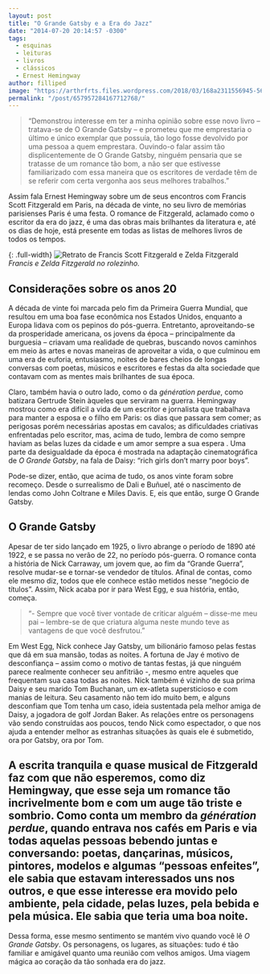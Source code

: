 ```yaml
---
layout: post
title: "O Grande Gatsby e a Era do Jazz"
date: "2014-07-20 20:14:57 -0300"
tags:
  - esquinas
  - leituras
  - livros
  - clássicos
  - Ernest Hemingway
author: filliped
image: "https://arthrfrts.files.wordpress.com/2018/03/168a2311556945-560f9956043e7.jpg"
permalink: "/post/657957284167712768/"
---
```


> “Demonstrou interesse em ter a minha opinião sobre esse novo livro – tratava-se de O Grande Gatsby – e prometeu que me emprestaria o último e único exemplar que possuía, tão logo fosse devolvido por uma pessoa a quem emprestara. Ouvindo-o falar assim tão displicentemente de O Grande Gatsby, ninguém pensaria que se tratasse de um romance tão bom, a não ser que estivesse familiarizado com essa maneira que os escritores de verdade têm de se referir com certa vergonha aos seus melhores trabalhos.”

Assim fala Ernest Hemingway sobre um de seus encontros com Francis Scott Fitzgerald em Paris, na década de vinte, no seu livro de memórias parisienses Paris é uma festa. O romance de Fitzgerald, aclamado como o escritor da era do jazz, é uma das obras mais brilhantes da literatura e, até os dias de hoje, está presente em todas as listas de melhores livros de todos os tempos.

{: .full-width}
![Retrato de Francis Scott Fitzgerald e Zelda Fitzgerald](https://arthrfrts.files.wordpress.com/2018/03/ows_136804259299619.jpg)
_Francis e Zelda Fitzgerald no rolezinho._

## Considerações sobre os anos 20

A década de vinte foi marcada pelo fim da Primeira Guerra Mundial, que resultou em uma boa fase econômica nos Estados Unidos, enquanto a Europa lidava com os pepinos do pós-guerra. Entretanto, aproveitando-se da prosperidade americana, os jovens da época – principalmente da burguesia – criavam uma realidade de quebras, buscando novos caminhos em meio às artes e novas maneiras de aproveitar a vida, o que culminou em uma era de euforia, entusiasmo, noites de bares cheios de longas conversas com poetas, músicos e escritores e festas da alta sociedade que contavam com as mentes mais brilhantes de sua época.

Claro, também havia o outro lado, como o da _génération perdue_, como batizara Gertrude Stein àqueles que serviram na guerra. Hemingway mostrou como era difícil a vida de um escritor e jornalista que trabalhava para manter a esposa e o filho em Paris: os dias que passara sem comer; as perigosas porém necessárias apostas em cavalos; as dificuldades criativas enfrentadas pelo escritor, mas, acima de tudo, lembra de como sempre haviam as belas luzes da cidade e um amor sempre a sua espera . Uma parte da desigualdade da época é mostrada na adaptação cinematográfica de _O Grande Gatsby_, na fala de Daisy: “rich girls don’t marry poor boys”.

Pode-se dizer, então, que acima de tudo, os anos vinte foram sobre recomeço. Desde o surrealismo de Dali e Buñuel, até o nascimento de lendas como John Coltrane e Miles Davis. E, eis que então, surge O Grande Gatsby.

## O Grande Gatsby

Apesar de ter sido lançado em 1925, o livro abrange o período de 1890 até 1922, e se passa no verão de 22, no período pós-guerra. O romance conta a história de Nick Carraway, um jovem que, ao fim da “Grande Guerra”, resolve mudar-se e tornar-se vendedor de títulos. Afinal de contas, como ele mesmo diz, todos que ele conhece estão metidos nesse “negócio de títulos”. Assim, Nick acaba por ir para West Egg, e sua história, então, começa.

> “- Sempre que você tiver vontade de criticar alguém – disse-me meu pai – lembre-se de que criatura alguma neste mundo teve as vantagens de que você desfrutou.”

Em West Egg, Nick conhece Jay Gatsby, um bilionário famoso pelas festas que dá em sua mansão, todas as noites. A fortuna de Jay é motivo de desconfiança – assim como o motivo de tantas festas, já que ninguém parece realmente conhecer seu anfitrião -, mesmo entre aqueles que frequentam sua casa todas as noites. Nick também é vizinho de sua prima Daisy e seu marido Tom Buchanan, um ex-atleta supersticioso e com manias de leitura. Seu casamento não tem ido muito bem, e alguns desconfiam que Tom tenha um caso, ideia sustentada pela melhor amiga de Daisy, a jogadora de golf Jordan Baker. As relações entre os personagens vão sendo construídas aos poucos, tendo Nick como espectador, o que nos ajuda a entender melhor as estranhas situações às quais ele é submetido, ora por Gatsby, ora por Tom.

## A escrita tranquila e quase musical de Fitzgerald faz com que não esperemos, como diz Hemingway, que esse seja um romance tão incrivelmente bom e com um auge tão triste e sombrio. Como conta um membro da _génération perdue_, quando entrava nos cafés em Paris e via todas aquelas pessoas bebendo juntas e conversando: poetas, dançarinas, músicos, pintores, modelos e algumas “pessoas enfeites”, ele sabia que estavam interessados uns nos outros, e que esse interesse era movido pelo ambiente, pela cidade, pelas luzes, pela bebida e pela música. Ele sabia que teria uma boa noite.

Dessa forma, esse mesmo sentimento se mantém vivo quando você lê _O Grande Gatsby_. Os personagens, os lugares, as situações: tudo é tão familiar e amigável quanto uma reunião com velhos amigos. Uma viagem mágica ao coração da tão sonhada era do jazz.
